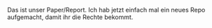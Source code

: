Das ist unser Paper/Report.
Ich hab jetzt einfach mal ein neues Repo aufgemacht, damit ihr die Rechte bekommt.